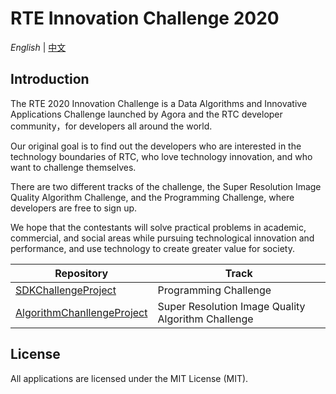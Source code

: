 # RTE Innovation Challenge 2020

*English* | [中文](README.zh.md)

## Introduction

The RTE 2020 Innovation Challenge is a Data Algorithms and Innovative Applications Challenge launched by Agora and the RTC developer community，for developers all around the world.

Our original goal is to find out the developers who are interested in the technology boundaries of RTC, who love technology innovation, and who want to challenge themselves.

There are two different tracks of the challenge, the Super Resolution Image Quality Algorithm Challenge, and the Programming Challenge, where developers are free to sign up.

We hope that the contestants will solve practical problems in academic, commercial, and social areas while pursuing technological innovation and performance, and use technology to create greater value for society.

Repository|Track
-|-
[SDKChallengeProject](./SDKChallengeProject)| Programming Challenge
[AlgorithmChanllengeProject](./AlgorithmChanllengeProject)|Super Resolution Image Quality Algorithm Challenge

## License

All applications are licensed under the MIT License (MIT).